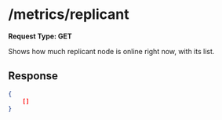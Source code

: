 # /metrics/replicant

**Request Type: GET**

Shows how much replicant node is online right now, with its list.

## Response

```json
{
    []
}
```
